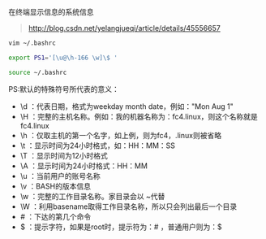 在终端显示信息的系统信息

> http://blog.csdn.net/yelangjueqi/article/details/45556657

```bash
vim ~/.bashrc

export PS1='[\u@\h-166 \w]\$ '

source ~/.bashrc
```

PS:默认的特殊符号所代表的意义：

- \d ：代表日期，格式为weekday month date，例如："Mon Aug 1"
- \H ：完整的主机名称。例如：我的机器名称为：fc4.linux，则这个名称就是fc4.linux
- \h ：仅取主机的第一个名字，如上例，则为fc4，.linux则被省略
- \t ：显示时间为24小时格式，如：HH：MM：SS
- \T ：显示时间为12小时格式
- \A ：显示时间为24小时格式：HH：MM
- \u ：当前用户的账号名称
- \v ：BASH的版本信息
- \w ：完整的工作目录名称。家目录会以 ~代替
- \W ：利用basename取得工作目录名称，所以只会列出最后一个目录
- \# ：下达的第几个命令
- \$ ：提示字符，如果是root时，提示符为：# ，普通用户则为：$
